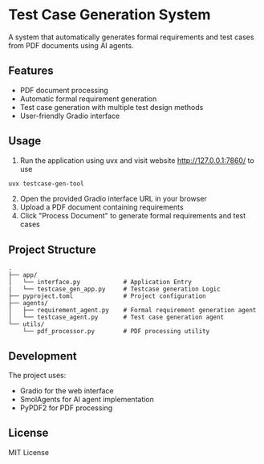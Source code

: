 # Test Case Generation System

A system that automatically generates formal requirements and test cases from PDF documents using AI agents.

## Features

- PDF document processing
- Automatic formal requirement generation
- Test case generation with multiple test design methods
- User-friendly Gradio interface


## Usage

1. Run the application using uvx and visit website http://127.0.0.1:7860/ to use
```bash
uvx testcase-gen-tool
```

2. Open the provided Gradio interface URL in your browser
3. Upload a PDF document containing requirements
4. Click "Process Document" to generate formal requirements and test cases

## Project Structure

```
.
├── app/
│   └── interface.py            # Application Entry
|   └── testcase_gen_app.py     # Testcase generation Logic
├── pyproject.toml              # Project configuration
├── agents/
│   ├── requirement_agent.py    # Formal requirement generation agent
│   └── testcase_agent.py       # Test case generation agent
└── utils/
    └── pdf_processor.py        # PDF processing utility
```

## Development

The project uses:
- Gradio for the web interface
- SmolAgents for AI agent implementation
- PyPDF2 for PDF processing

## License

MIT License